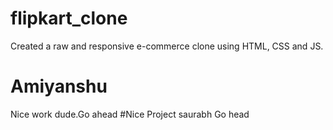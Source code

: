 # flipkart_clone

Created a raw and responsive e-commerce clone using HTML, CSS and JS.
# Amiyanshu
Nice work dude.Go ahead
#Nice Project saurabh Go head
